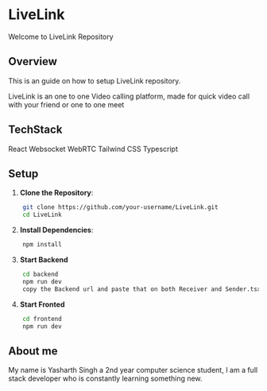 # LiveLink

Welcome to LiveLink Repository

## Overview

This is an guide on how to setup LiveLink repository.

LiveLink is an one to one Video calling platform, made for quick video call with your friend or one to one meet

## TechStack

React
Websocket
WebRTC
Tailwind CSS
Typescript

## Setup

1. **Clone the Repository**: 

```bash
    git clone https://github.com/your-username/LiveLink.git
    cd LiveLink
```

2. **Install Dependencies**:

```bash
    npm install
```

3. **Start Backend**

```bash
    cd backend
    npm run dev
    copy the Backend url and paste that on both Receiver and Sender.tsx
```

4. **Start Fronted**

```bash
    cd frontend
    npm run dev
```

## About me

My name is Yasharth Singh a 2nd year computer science student, I am a full stack developer who is constantly learning something new.

